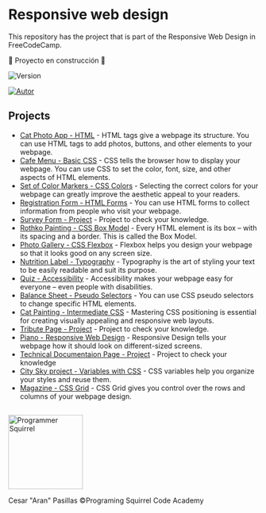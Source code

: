 # Responsive web design
This repository has the project that is part of the Responsive Web Design in FreeCodeCamp.

:construction: Proyecto en construcción :construction:

![Version](https://img.shields.io/badge/Version-0.1-blue)

[![Autor](https://img.shields.io/badge/Author-Cesar_"Aran"_Pasillas-black)](https://programmingsquirrel.wordpress.com/about-me/)


## Projects
* [Cat Photo App - HTML](https://github.com/CesarPasillas/responsive-web-design/tree/main/Cat%20Photo%20App) - HTML tags give a webpage its structure. You can use HTML tags to add photos, buttons, and other elements to your webpage.
* [Cafe Menu - Basic CSS](https://github.com/CesarPasillas/responsive-web-design/tree/main/Cafe%20Menu) - CSS tells the browser how to display your webpage. You can use CSS to set the color, font, size, and other aspects of HTML elements.
* [Set of Color Markers - CSS Colors](https://github.com/CesarPasillas/responsive-web-design/tree/main/Set%20of%20Color%20Markers) - Selecting the correct colors for your webpage can greatly improve the aesthetic appeal to your readers.
* [Registration Form - HTML Forms](https://github.com/CesarPasillas/responsive-web-design/tree/main/Registration%20Form) - You can use HTML forms to collect information from people who visit your webpage.
* [Survey Form - Project](https://github.com/CesarPasillas/responsive-web-design/tree/main/Survey%20Form) - Project to check your knowledge.
* [Rothko Painting - CSS Box Model](https://github.com/CesarPasillas/responsive-web-design/tree/main/Rothko%20Painting) - Every HTML element is its box – with its spacing and a border. This is called the Box Model.
* [Photo Gallery - CSS Flexbox](https://github.com/CesarPasillas/responsive-web-design/tree/main/Photo%20Gallery) - Flexbox helps you design your webpage so that it looks good on any screen size.
* [Nutrition Label - Typography](https://github.com/CesarPasillas/responsive-web-design/tree/main/Nutrition%20Label) - Typography is the art of styling your text to be easily readable and suit its purpose.
* [Quiz - Accessibility](https://github.com/CesarPasillas/responsive-web-design/tree/main/Quiz) - Accessibility makes your webpage easy for everyone – even people with disabilities.
* [Balance Sheet - Pseudo Selectors](https://github.com/CesarPasillas/responsive-web-design/tree/main/Balance%20Sheet) - You can use CSS pseudo selectors to change specific HTML elements.
* [Cat Painting - Intermediate CSS](https://github.com/CesarPasillas/responsive-web-design/tree/main/Cat%20Painting) - Mastering CSS positioning is essential for creating visually appealing and responsive web layouts.
* [Tribute Page - Project](https://github.com/CesarPasillas/responsive-web-design/tree/main/Tribute%20Page) - Project to check your knowledge.
* [Piano - Responsive Web Design](https://github.com/CesarPasillas/responsive-web-design/tree/main/Piano) - Responsive Design tells your webpage how it should look on different-sized screens.
* [Technical Documentaion Page - Project](https://github.com/CesarPasillas/responsive-web-design/tree/main/Technical%20Documentation%20Page) - Project to check your knowledge
* [City Sky project - Variables with CSS](https://github.com/CesarPasillas/responsive-web-design/tree/main/Building%20a%20City%20Sky) - CSS variables help you organize your styles and reuse them.
* [Magazine - CSS Grid](https://github.com/CesarPasillas/responsive-web-design/tree/main/Magazine) - CSS Grid gives you control over the rows and columns of your webpage design.

  
##
<a href="https://programmingsquirrel.wordpress.com/">
  <img src="https://programmingsquirrel.wordpress.com/wp-content/uploads/2023/05/logo_ardilla_programmer_blue.png" alt="Programmer Squirrel" width="150" height="150">
</a>

Cesar "Aran" Pasillas
©️Programing Squirrel Code Academy
